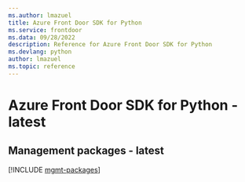 ```yaml
---
ms.author: lmazuel
title: Azure Front Door SDK for Python
ms.service: frontdoor
ms.data: 09/28/2022
description: Reference for Azure Front Door SDK for Python
ms.devlang: python
author: lmazuel
ms.topic: reference
---
```

# Azure Front Door SDK for Python - latest

## Management packages - latest
[!INCLUDE [mgmt-packages](front-door-mgmt-index.md)]